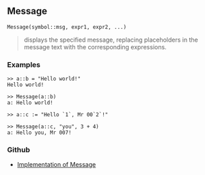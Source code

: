## Message

```
Message(symbol::msg, expr1, expr2, ...)
```

> displays the specified message, replacing placeholders in the message text with the corresponding expressions.

### Examples

```
>> a::b = "Hello world!"
Hello world!
    
>> Message(a::b)
a: Hello world!
    
>> a::c := "Hello `1`, Mr 00`2`!"
    
>> Message(a::c, "you", 3 + 4)
a: Hello you, Mr 007!  
```

### Github

* [Implementation of Message](https://github.com/axkr/symja_android_library/blob/master/symja_android_library/matheclipse-core/src/main/java/org/matheclipse/core/builtin/IOFunctions.java#L297) 
